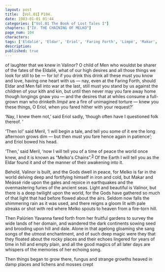 ```yaml
---
layout: post
title: 【Vol.01】P104.
date: 1983-01-01 01:44
categories: ["Vol.01 The Book of Lost Tales I"]
chapters: ["IV. THE CHAINING OF MELKO"]
page_num: 104
characters: 
tags: ['Eldalië', 'Eldar', 'Eriol', 'Faring Forth', 'Limpë', 'Makar', 'Manwë', 'Meássë', 'Melko', 'Melko’s Chains', 'Men', 'Meril-i-Turinqi']
description: 
published: true
---
```


<p style="text-indent: 0;">
of laughter that we knew in Valinor? O child of Men who wouldst be sharer of the fates of the Eldalië, what of our high desires and all those things we look for still to be — for lo! if you drink this drink all these must you know and love, having one heart with us — nay, even at the Faring Forth, should Eldar and Men fall into war at the last, still must you stand by us against the children of your kith and kin, but until then never may you fare away home though longings gnaw you — and the desires that at whiles consume a full-grown man who drinketh <I>limpë</I> are a fire of unimagined torture — knew you these things, O Eriol, when you fared hither with your request?’
</p>

‘Nay, I knew them not,’ said Eriol sadly, ‘though often have I questioned folk thereof. ’

‘Then lo!’ said Meril, ‘I will begin a tale, and tell you some of it ere the long afternoon grows dim — but then must you fare hence again in patience’; and Eriol bowed his head.

‘Then,’ said Meril, ‘now I will tell you of a time of peace the world once knew, and it is known as “Melko's Chains”.<SUP>[3]({{site.baseurl}}/vol01-p114)</SUP> Of the Earth I will tell you as the Eldar found it and of the manner of their awakening into it.

Behold, Valinor is built, and the Gods dwell in peace, for Melko is far in the world delving deep and fortifying himself in iron and cold, but Makar and Meássë ride upon the gales and rejoice in earthquakes and the overmastering furies of the ancient seas. Light and beautiful is Valinor, but there is a deep twilight upon the world, for the Gods have gathered so much of that light that had before flowed about the airs. Seldom now falls the shimmering rain as it was used, and there reigns a gloom lit with pale streaks or shot with red where Melko spouts to heaven from a fire-torn hill.

Then Palúrien Yavanna fared forth from her fruitful gardens to survey the wide lands of her domain, and wandered the dark continents sowing seed and brooding upon hill and dale. Alone in that agelong gloaming she sang songs of the utmost enchantment, and of such deep magic were they that they floated about the rocky places and their echoes lingered for years of time in hill and empty plain, and all the good magics of all later days are whispers of the memories of her echoing song.

Then things began to grow there, fungus and strange growths heaved in damp places and lichens and mosses crept

